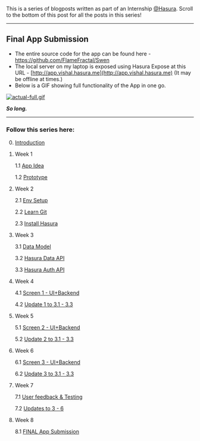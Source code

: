 

This is a series of blogposts written as part of an Internship [@Hasura](https://hasura.io). Scroll to the bottom of this post for all the posts in this series!



------



## Final App Submission

- The entire source code for the app can be found here -  https://github.com/FlameFractal/Swen
- The local server on my laptop is exposed using Hasura Expose at this URL - [http://app.vishal.hasura.me](http://app.vishal.hasura.me) (It may be offline at times.)
- Below is a GIF showing full functionality of the App in one go.




<a href="https://gifyu.com/image/zbys"><img src="https://gifyu.com/images/actual-full.gif" alt="actual-full.gif" border="0" /></a>




***So long.***



------

### Follow this series here:

0. [Introduction](/posts/5)


1. Week 1

   1.1 [App Idea](/posts/6)

   1.2 [Prototype](/posts/7)

2. Week 2

   2.1 [Env Setup](/posts/8)

   2.2 [Learn Git](/posts/9)

   2.3 [Install Hasura](/posts/10)

3. Week 3

   3.1 [Data Model](/posts/11)

   3.2 [Hasura Data API](/posts/12)

   3.3 [Hasura Auth API](/posts/13)

4. Week 4

   4.1 [Screen 1 - UI+Backend](/posts/14)

   4.2 [Update 1 to 3.1 - 3.3](/posts/15)

5. Week 5

   5.1 [Screen 2 - UI+Backend](/posts/16)

   5.2 [Update 2 to 3.1 - 3.3](/posts/17)

6. Week 6

   6.1 [Screen 3 - UI+Backend](/posts/18)

   6.2 [Update 3 to 3.1 - 3.3](/posts/19)

7. Week 7

   7.1 [User feedback & Testing](/posts/20)

   7.2 [Updates to 3 - 6](/posts/21)

8. Week 8

   8.1 [FINAL App Submission](/posts/21)